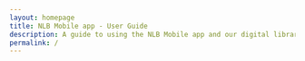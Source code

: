 ```yaml
---
layout: homepage
title: NLB Mobile app - User Guide
description: A guide to using the NLB Mobile app and our digital library
permalink: /
---
```


<!--<b>*For a limited time only*</b>  Access SPH newspapers such as The Straits Times and Lianhe Zaobao <b>from home</b>. Click here to access through the <a href="http://eresources.nlb.gov.sg/Main" target="_blank">eResources page</a>. -->

